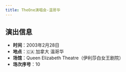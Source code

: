 ```yaml
---
title: TheOne演唱会-温哥华
---
```


## 演出信息
- **时间**：2003年2月28日
- **地点**：🇨🇦 加拿大 温哥华
- **场馆**：Queen Elizabeth Theatre（伊利莎白女王剧院）
- **场次序号**：10